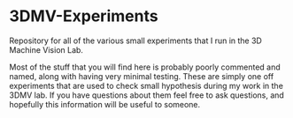 3DMV-Experiments
================

Repository for all of the various small experiments that I run in the 3D Machine Vision Lab.

Most of the stuff that you will find here is probably poorly commented and named, along with having very minimal testing. These are simply one off experiments that are used to check small hypothesis during my work in the 3DMV lab. If you have questions about them feel free to ask questions, and hopefully this information will be useful to someone.